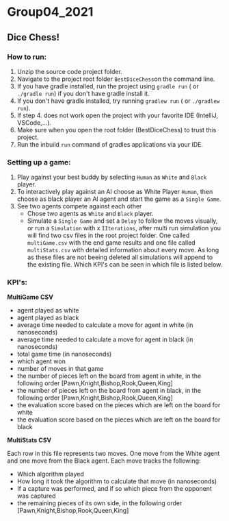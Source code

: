 # Group04_2021

## Dice Chess!

### How to run:

1. Unzip the source code project folder.
2. Navigate to the project root folder ``BestDiceChess``on the command line.
3. If you have gradle installed, run the project using ```gradle run``` ( or ```./gradle run```) if you don't have
   gradle install it.
4. If you don't have gradle installed, try running ``gradlew run`` ( or ```./gradlew run```).
5. If step 4. does not work open the project with your favorite IDE (IntelliJ, VSCode,...).
6. Make sure when you open the root folder (BestDiceChess) to trust this project.
7. Run the inbuild ```run``` command of gradles applications via your IDE.

### Setting up a game:

1. Play against your best buddy by selecting ```Human``` as ```White``` and ```Black``` player.
2. To interactively play against an AI choose as White Player ```Human```, then choose as black player an AI agent and
   start the game as a ```Single Game```.
3. See two agents compete against each other
    * Chose two agents as ```White``` and ```Black``` player.
    * Simulate a ```Single Game``` and set a ```Delay``` to follow the moves visually, or run a ```Simulation``` with
      x ```ÌIterations```, after multi run simulation you will find two csv files in the root project folder. One
      called ```multiGame.csv``` with the end game results and one file called ```multiStats.csv``` with detailed
      information about every move. As long as these files are not beeing deleted all simulations will append to the
      existing file. Which KPI's can be seen in which file is listed below.

### KPI's: 

**MultiGame CSV**
* agent played as white
* agent played as black
* average time needed to calculate a move for agent in white (in nanoseconds)
* average time needed to calculate a move for agent in black (in nanoseconds)
* total game time (in nanoseconds)
* which agent won
* number of moves in that game
* the number of pieces left on the board from agent in white, in the following order [Pawn,Knight,Bishop,Rook,Queen,King]
* the number of pieces left on the board from agent in black, in the following order [Pawn,Knight,Bishop,Rook,Queen,King]
* the evaluation score based on the pieces which are left on the board for white
* the evaluation score based on the pieces which are left on the board for black 

**MultiStats CSV**

Each row in this file represents two moves. One move from the White agent and one move from the Black agent. Each move tracks the following:
* Which algorithm played
* How long it took the algorithm to calculate that move (in nanoseconds)
* If a capture was performed, and if so which piece from the opponent was captured
* the remaining pieces of its own side, in the following order [Pawn,Knight,Bishop,Rook,Queen,King]
